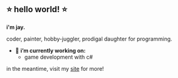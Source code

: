 ## ⭐ hello world! ⭐

**i'm jay.** 

coder, painter, hobby-juggler, prodigal daughter for programming.

- 🔭 **i’m currently working on:**
  - game development with c#

in the meantime, visit my [site](https://jehielle.github.io/) for more!

<!--
**jehielle/jehielle** is a ✨ _special_ ✨ repository because its `README.md` (this file) appears on your GitHub profile.

Here are some ideas to get you started:

- 🔭 I’m currently working on ...
- 🌱 I’m currently learning ...
- 👯 I’m looking to collaborate on ...
- 🤔 I’m looking for help with ...
- 💬 Ask me about ...
- 📫 How to reach me: ...
- 😄 Pronouns: ...
- ⚡ Fun fact: ...
-->
